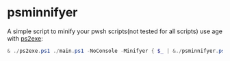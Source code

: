 # psminnifyer
A simple script to minify your pwsh scripts(not tested for all scripts)
use age with [ps2exe](https://github.com/steve02081504/PS2EXE):

```powershell
& ./ps2exe.ps1 ./main.ps1 -NoConsole -Minifyer { $_ | &./psminnifyer.ps1 }
```
